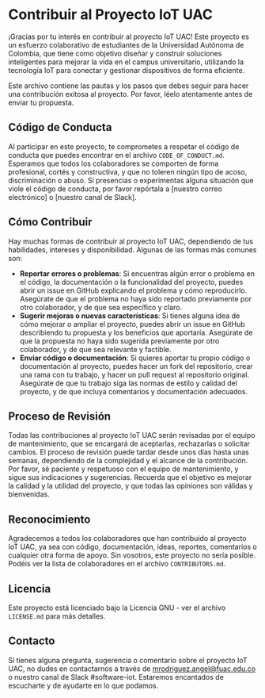 
# Contribuir al Proyecto IoT UAC

¡Gracias por tu interés en contribuir al proyecto IoT UAC! Este proyecto es un esfuerzo colaborativo de estudiantes de la Universidad Autónoma de Colombia, que tiene como objetivo diseñar y construir soluciones inteligentes para mejorar la vida en el campus universitario, utilizando la tecnología IoT para conectar y gestionar dispositivos de forma eficiente.

Este archivo contiene las pautas y los pasos que debes seguir para hacer una contribución exitosa al proyecto. Por favor, léelo atentamente antes de enviar tu propuesta.

## Código de Conducta

Al participar en este proyecto, te comprometes a respetar el código de conducta que puedes encontrar en el archivo `CODE_OF_CONDUCT.md`. Esperamos que todos los colaboradores se comporten de forma profesional, cortés y constructiva, y que no toleren ningún tipo de acoso, discriminación o abuso. Si presencias o experimentas alguna situación que viole el código de conducta, por favor repórtala a [nuestro correo electrónico] o [nuestro canal de Slack].

## Cómo Contribuir

Hay muchas formas de contribuir al proyecto IoT UAC, dependiendo de tus habilidades, intereses y disponibilidad. Algunas de las formas más comunes son:

- **Reportar errores o problemas**: Si encuentras algún error o problema en el código, la documentación o la funcionalidad del proyecto, puedes abrir un issue en GitHub explicando el problema y cómo reproducirlo. Asegúrate de que el problema no haya sido reportado previamente por otro colaborador, y de que sea específico y claro.
- **Sugerir mejoras o nuevas características**: Si tienes alguna idea de cómo mejorar o ampliar el proyecto, puedes abrir un issue en GitHub describiendo tu propuesta y los beneficios que aportaría. Asegúrate de que la propuesta no haya sido sugerida previamente por otro colaborador, y de que sea relevante y factible.
- **Enviar código o documentación**: Si quieres aportar tu propio código o documentación al proyecto, puedes hacer un fork del repositorio, crear una rama con tu trabajo, y hacer un pull request al repositorio original. Asegúrate de que tu trabajo siga las normas de estilo y calidad del proyecto, y de que incluya comentarios y documentación adecuados.

## Proceso de Revisión

Todas las contribuciones al proyecto IoT UAC serán revisadas por el equipo de mantenimiento, que se encargará de aceptarlas, rechazarlas o solicitar cambios. El proceso de revisión puede tardar desde unos días hasta unas semanas, dependiendo de la complejidad y el alcance de la contribución. Por favor, sé paciente y respetuoso con el equipo de mantenimiento, y sigue sus indicaciones y sugerencias. Recuerda que el objetivo es mejorar la calidad y la utilidad del proyecto, y que todas las opiniones son válidas y bienvenidas.

## Reconocimiento

Agradecemos a todos los colaboradores que han contribuido al proyecto IoT UAC, ya sea con código, documentación, ideas, reportes, comentarios o cualquier otra forma de apoyo. Sin vosotros, este proyecto no sería posible. Podéis ver la lista de colaboradores en el archivo `CONTRIBUTORS.md`.

## Licencia

Este proyecto está licenciado bajo la Licencia GNU - ver el archivo `LICENSE.md` para más detalles.

## Contacto

Si tienes alguna pregunta, sugerencia o comentario sobre el proyecto IoT UAC, no dudes en contactarnos a través de mrodriguez.angel@fuac.edu.co o nuestro canal de Slack #software-iot. Estaremos encantados de escucharte y de ayudarte en lo que podamos.
